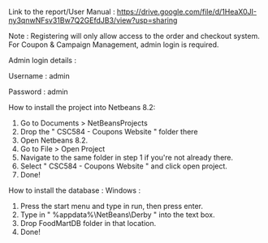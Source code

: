 Link to the report/User Manual : https://drive.google.com/file/d/1HeaX0JI-ny3qnwNFsv31Bw7Q2GEfdJB3/view?usp=sharing



Note : Registering will only allow access to the order and checkout system. For Coupon & Campaign Management, admin login is required.

Admin login details :

Username : admin

Password : admin


How to install the project into Netbeans 8.2:
1. Go to Documents > NetBeansProjects
2. Drop the " CSC584 - Coupons Website " folder there
3. Open Netbeans 8.2.
4. Go to File > Open Project
5. Navigate to the same folder in step 1 if you're not already there.
6. Select " CSC584 - Coupons Website " and click open project.
7. Done!

How to install the database :
Windows :
1. Press the start menu and type in run, then press enter.
2. Type in " %appdata%\NetBeans\Derby " into the text box.
3. Drop FoodMartDB folder in that location.
4. Done!
